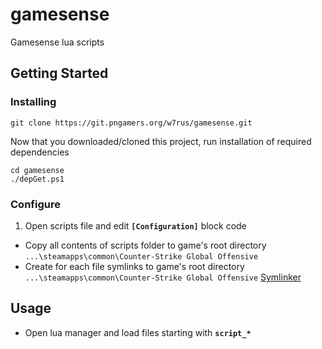 # gamesense
Gamesense lua scripts

## Getting Started
### Installing
```
git clone https://git.pngamers.org/w7rus/gamesense.git
```
Now that you downloaded/cloned this project, run installation of required dependencies
```
cd gamesense
./depGet.ps1
```
### Configure
1. Open scripts file and edit __`[Configuration]`__ block code

* Copy all contents of scripts folder to game's root directory `...\steamapps\common\Counter-Strike Global Offensive`
* Create for each file symlinks to game's root directory `...\steamapps\common\Counter-Strike Global Offensive`
[Symlinker](https://github.com/amd989/Symlinker)

## Usage
* Open lua manager and load files starting with __`script_*`__
